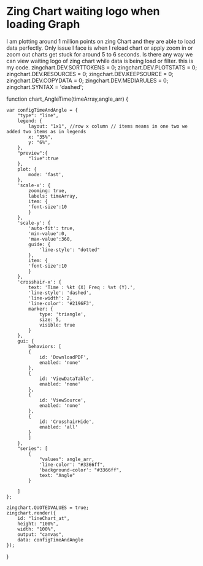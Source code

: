 
# Zing Chart waiting logo when loading Graph

I am plotting around 1 million points on zing Chart and they are able to load data perfectly. Only issue I face is when I reload chart or apply zoom in or zoom out charts get stuck for around 5 to 6 seconds. Is there any way we can view waiting logo of zing chart while data is being load or filter.
this is my code.
zingchart.DEV.SORTTOKENS = 0;
zingchart.DEV.PLOTSTATS = 0;
zingchart.DEV.RESOURCES = 0;
zingchart.DEV.KEEPSOURCE = 0;
zingchart.DEV.COPYDATA = 0;
zingchart.DEV.MEDIARULES = 0;
zingchart.SYNTAX = 'dashed';

function chart_AngleTime(timeArray,angle_arr) {

    var configTimeAndAngle = {
        "type": "line",
        legend: {
            layout: "1x1", //row x column // items means in one two we added two items as in legends
            x: "35%",
            y: "6%",
        },
        "preview":{
            "live":true
        },
        plot: {
            mode: 'fast',
        },
        'scale-x': {
            zooming: true,
            labels: timeArray,
            item: {
            'font-size':10
            }
        },
        'scale-y': {
            'auto-fit': true,
            'min-value':0,
            'max-value':360,
            guide: {
                'line-style': "dotted"
            },
            item: {
            'font-size':10
            }
        },
        'crosshair-x': {
            text: 'Time : %kt (X) Freq : %vt (Y).',
            'line-style': 'dashed',
            'line-width': 2,
            'line-color': '#2196F3',
            marker: {
                type: 'triangle',
                size: 5,
                visible: true
            }
        },
        gui: {
            behaviors: [
            {
                id: 'DownloadPDF',
                enabled: 'none'
            },
            {
                id: 'ViewDataTable',
                enabled: 'none'
            },
            {
                id: 'ViewSource',
                enabled: 'none'
            },
            {
                id: 'CrosshairHide',
                enabled: 'all'
            }
            ]
        },
        "series": [
            {
                "values": angle_arr,
                'line-color': "#3366ff",
                'background-color': "#3366ff",
                text: "Angle"
            }
           
        ]
    };

    zingchart.QUOTEDVALUES = true;
    zingchart.render({
        id: "lineChart_at",
        height: "100%",
        width: "100%",
        output: "canvas",
        data: configTimeAndAngle
    });

} 


        